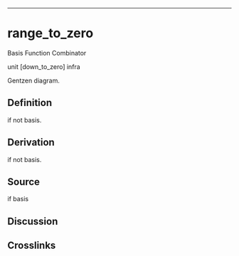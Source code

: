 ------------------------------------------------------------------------

# range_to_zero

Basis Function Combinator

unit \[down_to_zero\] infra

Gentzen diagram.

## Definition

if not basis.

## Derivation

if not basis.

## Source

if basis

## Discussion

## Crosslinks
